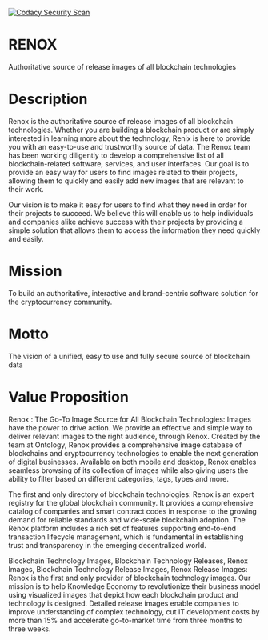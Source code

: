 [![Codacy Security Scan](https://github.com/KOSASIH/RENOX/actions/workflows/codacy.yml/badge.svg)](https://github.com/KOSASIH/RENOX/actions/workflows/codacy.yml)

# RENOX

Authoritative source of release images of all blockchain technologies

# Description

Renox is the authoritative source of release images of all blockchain technologies. Whether you are building a blockchain product or are simply interested in learning more about the technology, Renix is here to provide you with an easy-to-use and trustworthy source of data.
The Renox team has been working diligently to develop a comprehensive list of all blockchain-related software, services, and user interfaces. Our goal is to provide an easy way for users to find images related to their projects, allowing them to quickly and easily add new images that are relevant to their work.

Our vision is to make it easy for users to find what they need in order for their projects to succeed. We believe this will enable us to help individuals and companies alike achieve success with their projects by providing a simple solution that allows them to access the information they need quickly and easily.
 
 # Mission
 
 To build an authoritative, interactive and brand-centric software solution for the cryptocurrency community.
 
 # Motto
 
 The vision of a unified, easy to use and fully secure source of blockchain data
 
 # Value Proposition
 
Renox : The Go-To Image Source for All Blockchain Technologies: Images have the power to drive action. We provide an effective and simple way to deliver relevant images to the right audience, through Renox. Created by the team at Ontology, Renox provides a comprehensive image database of blockchains and cryptocurrency technologies to enable the next generation of digital businesses. Available on both mobile and desktop, Renox enables seamless browsing of its collection of images while also giving users the ability to filter based on different categories, tags, types and more.
 
 The first and only directory of blockchain technologies: Renox is an expert registry for the global blockchain community. It provides a comprehensive catalog of companies and smart contract codes in response to the growing demand for reliable standards and wide-scale blockchain adoption. The Renox platform includes a rich set of features supporting end-to-end transaction lifecycle management, which is fundamental in establishing trust and transparency in the emerging decentralized world.
 
 Blockchain Technology Images, Blockchain Technology Releases, Renox Images, Blockchain Technology Release Images, Renox Release Images: Renox is the first and only provider of blockchain technology images. Our mission is to help Knowledge Economy to revolutionize their business model using visualized images that depict how each blockchain product and technology is designed. Detailed release images enable companies to improve understanding of complex technology, cut IT development costs by more than 15% and accelerate go-to-market time from three months to three weeks.
 
